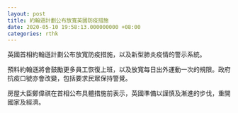 ```yaml
---
layout: post
title: 約翰遜計劃公布放寬英國防疫措施
date: 2020-05-10 19:58:13.000000000 +08:00
categories: rthk
---
```


英國首相約翰遜計劃公布放寬防疫措施，以及新型肺炎疫情的警示系統。

預料約翰遜將會鼓勵更多員工恢復上班，以及放寬每日出外運動一次的規限。政府抗疫口號亦會改變，包括要求民眾保持警覺。

房屋大臣鄭偉祺在首相公布具體措施前表示，英國準備以謹慎及漸進的步伐，重開國家及經濟。
